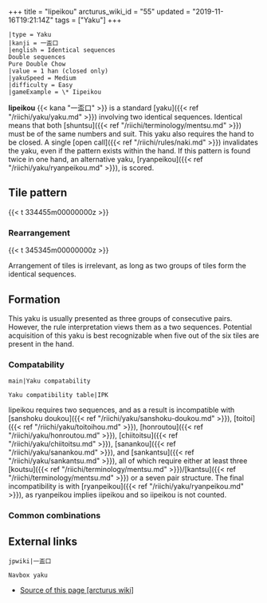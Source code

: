 +++
title = "Iipeikou"
arcturus_wiki_id = "55"
updated = "2019-11-16T19:21:14Z"
tags = ["Yaku"]
+++

```yaku
|type = Yaku
|kanji = 一盃口
|english = Identical sequences
Double sequences
Pure Double Chow
|value = 1 han (closed only)
|yakuSpeed = Medium
|difficulty = Easy
|gameExample = \* Iipeikou
```

**Iipeikou** {{< kana "一盃口" >}} is a standard [yaku]({{< ref "/riichi/yaku/yaku.md" >}})
involving two identical sequences. Identical means that both
[shuntsu]({{< ref "/riichi/terminology/mentsu.md" >}}) must be of the same numbers and suit. This
yaku also requires the hand to be closed. A single [open call]({{< ref "/riichi/rules/naki.md" >}})
invalidates the yaku, even if the pattern exists within the hand. If this pattern is found twice in
one hand, an alternative yaku, [ryanpeikou]({{< ref "/riichi/yaku/ryanpeikou.md" >}}), is scored.

## Tile pattern

{{< t 334455m00000000z >}}

### Rearrangement

{{< t 345345m00000000z >}}

Arrangement of tiles is irrelevant, as long as two groups of tiles form the identical sequences.

## Formation

This yaku is usually presented as three groups of consecutive pairs. However, the rule
interpretation views them as a two sequences. Potential acquisition of this yaku is best
recognizable when five out of the six tiles are present in the hand.

### Compatability

`main|Yaku compatability`

`Yaku compatibility table|IPK`

Iipeikou requires two sequences, and as a result is incompatible with [sanshoku
doukou]({{< ref "/riichi/yaku/sanshoku-doukou.md" >}}),
[toitoi]({{< ref "/riichi/yaku/toitoihou.md" >}}),
[honroutou]({{< ref "/riichi/yaku/honroutou.md" >}}),
[chiitoitsu]({{< ref "/riichi/yaku/chiitoitsu.md" >}}),
[sanankou]({{< ref "/riichi/yaku/sanankou.md" >}}), and
[sankantsu]({{< ref "/riichi/yaku/sankantsu.md" >}}), all of which require either at least three
[koutsu]({{< ref "/riichi/terminology/mentsu.md" >}})/[kantsu]({{< ref "/riichi/terminology/mentsu.md" >}})
or a seven pair structure. The final incompatibility is with
[ryanpeikou]({{< ref "/riichi/yaku/ryanpeikou.md" >}}), as ryanpeikou implies iipeikou and so
iipeikou is not counted.

### Common combinations

## External links

`jpwiki|一盃口`

`Navbox yaku`

- [Source of this page [arcturus wiki]](http://arcturus.su/wiki/Iipeikou)
